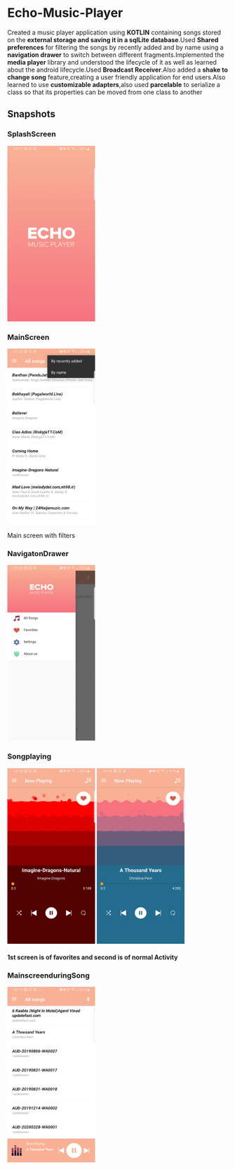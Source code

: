 # Echo-Music-Player
Created a music player application using <b>KOTLIN</b> containing songs stored on the <b>external storage and saving it in a sqlLite database</b>.Used <b>Shared preferences</b> for filtering the songs by recently added and by name using a <b>navigation drawer</b> to switch between different fragments.Implemented the <b>media player</b> library and understood the lifecycle of it as well as learned about the android lifecycle.Used <b>Broadcast Receiver</b>.Also added a <b>shake to change song</b> feature,creating a user friendly application for end users.Also learned to use <b>customizable adapters</b>,also used <b>parcelable</b> to serialize a class so that its properties can be moved from one class to another
## Snapshots
### SplashScreen
<img src="Images/Screenshot_20200505-101757_Echo[1].jpg" width=200 height=400>

### MainScreen
<img src="Images/Screenshot_20200505-101824_Echo[2].jpg" width=200 height=400>

Main screen with filters

### NavigatonDrawer
<img src="Images/Screenshot_20200505-101830_Echo[1].jpg" width=200 height=400>

### Songplaying
<img src="Images/Screenshot_20200505-101844_Echo[1].jpg" width=200 height=400>      <img src="Images/Screenshot_20200505-101922_Echo[1].jpg" width=200 height=400>

#### 1st screen is of favorites and second is of normal Activity

### MainscreenduringSong
<img src="Images/Screenshot_20200505-101934_Echo[1].jpg" width=200 height=400>
